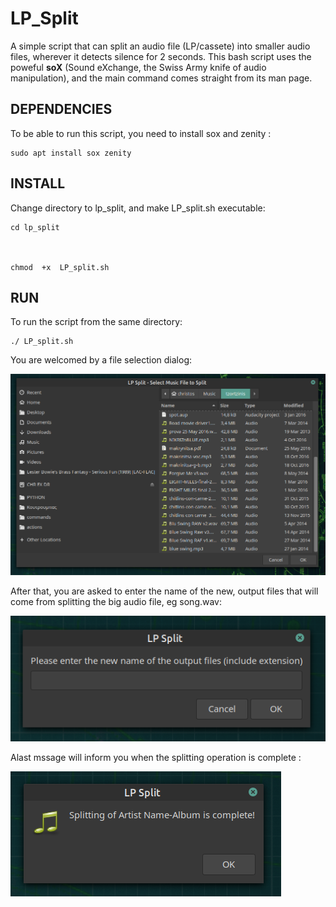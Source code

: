 # LP_Split

A simple script that can split an audio file (LP/cassete) into smaller audio files, wherever it detects silence for 2 seconds.
This bash script uses the poweful **soX** (Sound eXchange, the Swiss Army knife of audio manipulation), and the main command comes straight from its man page.

## DEPENDENCIES

To be able to run this script, you need to install sox and zenity :

    sudo apt install sox zenity
 
## INSTALL

Change directory to lp_split, and make LP_split.sh executable:

    cd lp_split
    


    chmod  +x  LP_split.sh

## RUN

To run the script from the same directory:

    ./ LP_split.sh

You are welcomed by a file selection dialog:

![image 1](screenshots/screenshot1.png)

After that, you are asked to enter the name  of the new, output files that will come from splitting the big audio file, eg song.wav:

![image 2](screenshots/screenshot2.png)

Alast mssage will inform you when the splitting operation is complete  :

![image 3](screenshots/screenshot3.png)